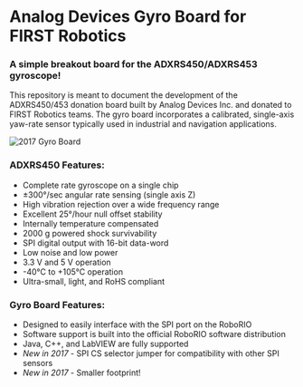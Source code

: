 # Analog Devices Gyro Board for FIRST Robotics
### A simple breakout board for the ADXRS450/ADXRS453 gyroscope!

This repository is meant to document the development of the ADXRS450/453 donation board built by Analog Devices Inc. and donated to FIRST Robotics teams. The gyro board incorporates a calibrated, single-axis yaw-rate sensor typically used in industrial and navigation applications. 

![2017 Gyro Board](https://raw.githubusercontent.com/juchong/Analog-Devices-Gyro-Board/master/Documentation/2017/am-3555-2.jpg )

### ADXRS450 Features:

- Complete rate gyroscope on a single chip
- ±300°/sec angular rate sensing (single axis Z)
- High vibration rejection over a wide frequency range
- Excellent 25°/hour null offset stability
- Internally temperature compensated
- 2000 g powered shock survivability
- SPI digital output with 16-bit data-word
- Low noise and low power
- 3.3 V and 5 V operation
- -40°C to +105°C operation
- Ultra-small, light, and RoHS compliant

### Gyro Board Features:

- Designed to easily interface with the SPI port on the RoboRIO
- Software support is built into the official RoboRIO software distribution 
- Java, C++, and LabVIEW are fully supported
- *New in 2017* - SPI CS selector jumper for compatibility with other SPI sensors
- *New in 2017* - Smaller footprint!
